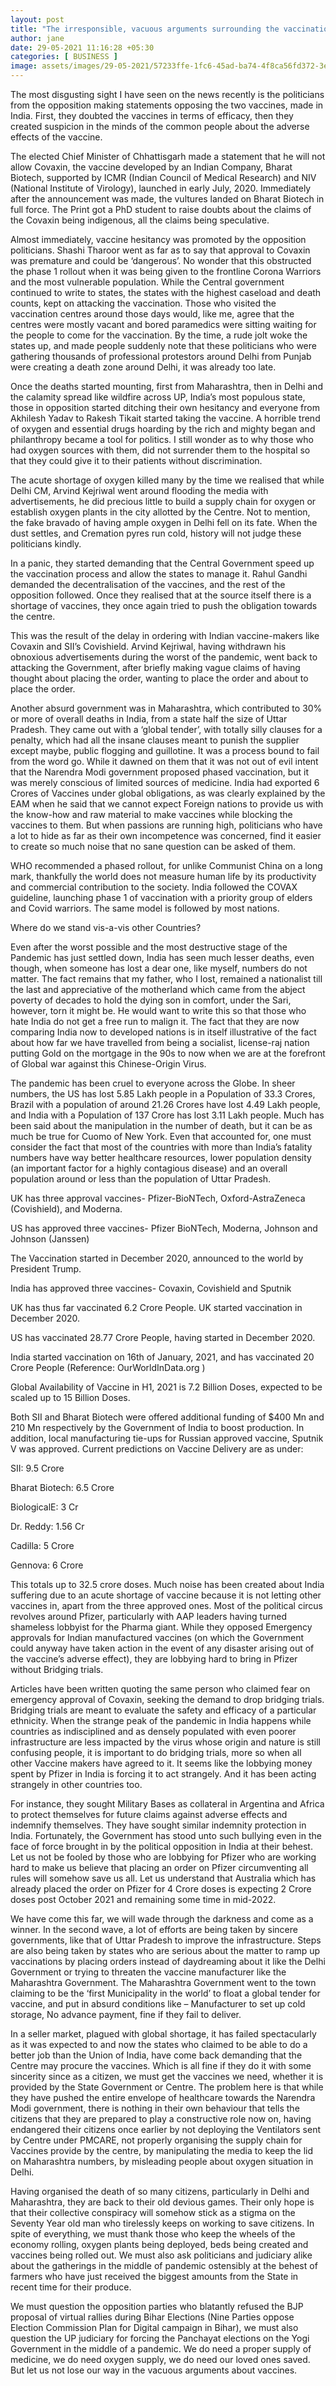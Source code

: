 ```yaml
---
layout: post
title: "The irresponsible, vacuous arguments surrounding the vaccination process and the malicious intent behind it"
author: jane 
date: 29-05-2021 11:16:28 +05:30 
categories: [ BUSINESS ] 
image: assets/images/29-05-2021/57233ffe-1fc6-45ad-ba74-4f8ca56fd372-3e919037f5ea.jpeg
---
```

The most disgusting sight I have seen on the news recently is the politicians from the opposition making statements opposing the two vaccines, made in India. First, they doubted the vaccines in terms of efficacy, then they created suspicion in the minds of the common people about the adverse effects of the vaccine.

The elected Chief Minister of Chhattisgarh made a statement that he will not allow Covaxin, the vaccine developed by an Indian Company, Bharat Biotech, supported by ICMR (Indian Council of Medical Research) and NIV (National Institute of Virology), launched in early July, 2020. Immediately after the announcement was made, the vultures landed on Bharat Biotech in full force. The Print got a PhD student to raise doubts about the claims of the Covaxin being indigenous, all the claims being speculative.

Almost immediately, vaccine hesitancy was promoted by the opposition politicians. Shashi Tharoor went as far as to say that approval to Covaxin was premature and could be ‘dangerous’. No wonder that this obstructed the phase 1 rollout when it was being given to the frontline Corona Warriors and the most vulnerable population. While the Central government continued to write to states, the states with the highest caseload and death counts, kept on attacking the vaccination. Those who visited the vaccination centres around those days would, like me, agree that the centres were mostly vacant and bored paramedics were sitting waiting for the people to come for the vaccination. By the time, a rude jolt woke the states up, and made people suddenly note that these politicians who were gathering thousands of professional protestors around Delhi from Punjab were creating a death zone around Delhi, it was already too late.

Once the deaths started mounting, first from Maharashtra, then in Delhi and the calamity spread like wildfire across UP, India’s most populous state, those in opposition started ditching their own hesitancy and everyone from Akhilesh Yadav to Rakesh Tikait started taking the vaccine. A horrible trend of oxygen and essential drugs hoarding by the rich and mighty began and philanthropy became a tool for politics. I still wonder as to why those who had oxygen sources with them, did not surrender them to the hospital so that they could give it to their patients without discrimination.

The acute shortage of oxygen killed many by the time we realised that while Delhi CM, Arvind Kejriwal went around flooding the media with advertisements, he did precious little to build a supply chain for oxygen or establish oxygen plants in the city allotted by the Centre. Not to mention, the fake bravado of having ample oxygen in Delhi fell on its fate. When the dust settles, and Cremation pyres run cold, history will not judge these politicians kindly.

In a panic, they started demanding that the Central Government speed up the vaccination process and allow the states to manage it. Rahul Gandhi demanded the decentralisation of the vaccines, and the rest of the opposition followed. Once they realised that at the source itself there is a shortage of vaccines, they once again tried to push the obligation towards the centre.

This was the result of the delay in ordering with Indian vaccine-makers like Covaxin and SII’s Covishield. Arvind Kejriwal, having withdrawn his obnoxious advertisements during the worst of the pandemic, went back to attacking the Government, after briefly making vague claims of having thought about placing the order, wanting to place the order and about to place the order.

Another absurd government was in Maharashtra, which contributed to 30% or more of overall deaths in India, from a state half the size of Uttar Pradesh. They came out with a ‘global tender’, with totally silly clauses for a penalty, which had all the insane clauses meant to punish the supplier except maybe, public flogging and guillotine. It was a process bound to fail from the word go. While it dawned on them that it was not out of evil intent that the Narendra Modi government proposed phased vaccination, but it was merely conscious of limited sources of medicine. India had exported 6 Crores of Vaccines under global obligations, as was clearly explained by the EAM when he said that we cannot expect Foreign nations to provide us with the know-how and raw material to make vaccines while blocking the vaccines to them. But when passions are running high, politicians who have a lot to hide as far as their own incompetence was concerned, find it easier to create so much noise that no sane question can be asked of them.

WHO recommended a phased rollout, for unlike Communist China on a long mark, thankfully the world does not measure human life by its productivity and commercial contribution to the society. India followed the COVAX guideline, launching phase 1 of vaccination with a priority group of elders and Covid warriors. The same model is followed by most nations.

Where do we stand vis-a-vis other Countries?

Even after the worst possible and the most destructive stage of the Pandemic has just settled down, India has seen much lesser deaths, even though, when someone has lost a dear one, like myself, numbers do not matter. The fact remains that my father, who I lost, remained a nationalist till the last and appreciative of the motherland which came from the abject poverty of decades to hold the dying son in comfort, under the Sari, however, torn it might be. He would want to write this so that those who hate India do not get a free run to malign it. The fact that they are now comparing India now to developed nations is in itself illustrative of the fact about how far we have travelled from being a socialist, license-raj nation putting Gold on the mortgage in the 90s to now when we are at the forefront of Global war against this Chinese-Origin Virus.

The pandemic has been cruel to everyone across the Globe. In sheer numbers, the US has lost 5.85 Lakh people in a Population of 33.3 Crores, Brazil with a population of around 21.26 Crores have lost 4.49 Lakh people, and India with a Population of 137 Crore has lost 3.11 Lakh people. Much has been said about the manipulation in the number of death, but it can be as much be true for Cuomo of New York. Even that accounted for, one must consider the fact that most of the countries with more than India’s fatality numbers have way better healthcare resources, lower population density (an important factor for a highly contagious disease) and an overall population around or less than the population of Uttar Pradesh.

UK has three approval vaccines- Pfizer-BioNTech, Oxford-AstraZeneca (Covishield), and Moderna.

US has approved three vaccines- Pfizer BioNTech, Moderna, Johnson and Johnson (Janssen)

The Vaccination started in December 2020, announced to the world by President Trump.

India has approved three vaccines- Covaxin, Covishield and Sputnik

UK has thus far vaccinated 6.2 Crore People. UK started vaccination in December 2020.

US has vaccinated 28.77 Crore People, having started in December 2020.

India started vaccination on 16th of January, 2021, and has vaccinated 20 Crore People (Reference: OurWorldInData.org )

Global Availability of Vaccine in H1, 2021 is 7.2 Billion Doses, expected to be scaled up to 15 Billion Doses.

Both SII and Bharat Biotech were offered additional funding of $400 Mn and 210 Mn respectively by the Government of India to boost production. In addition, local manufacturing tie-ups for Russian approved vaccine, Sputnik V was approved. Current predictions on Vaccine Delivery are as under:

SII: 9.5 Crore

Bharat Biotech: 6.5 Crore

BiologicalE: 3 Cr

Dr. Reddy: 1.56 Cr

Cadilla: 5 Crore

Gennova: 6 Crore

This totals up to 32.5 crore doses. Much noise has been created about India suffering due to an acute shortage of vaccine because it is not letting other vaccines in, apart from the three approved ones. Most of the political circus revolves around Pfizer, particularly with AAP leaders having turned shameless lobbyist for the Pharma giant. While they opposed Emergency approvals for Indian manufactured vaccines (on which the Government could anyway have taken action in the event of any disaster arising out of the vaccine’s adverse effect), they are lobbying hard to bring in Pfizer without Bridging trials.

Articles have been written quoting the same person who claimed fear on emergency approval of Covaxin, seeking the demand to drop bridging trials. Bridging trials are meant to evaluate the safety and efficacy of a particular ethnicity. When the strange peak of the pandemic in India happens while countries as indisciplined and as densely populated with even poorer infrastructure are less impacted by the virus whose origin and nature is still confusing people, it is important to do bridging trials, more so when all other Vaccine makers have agreed to it. It seems like the lobbying money spent by Pfizer in India is forcing it to act strangely. And it has been acting strangely in other countries too.

For instance, they sought Military Bases as collateral in Argentina and Africa to protect themselves for future claims against adverse effects and indemnify themselves. They have sought similar indemnity protection in India. Fortunately, the Government has stood unto such bullying even in the face of force brought in by the political opposition in India at their behest. Let us not be fooled by those who are lobbying for Pfizer who are working hard to make us believe that placing an order on Pfizer circumventing all rules will somehow save us all. Let us understand that Australia which has already placed the order on Pfizer for 4 Crore doses is expecting 2 Crore doses post October 2021 and remaining some time in mid-2022.

We have come this far, we will wade through the darkness and come as a winner. In the second wave, a lot of efforts are being taken by sincere governments, like that of Uttar Pradesh to improve the infrastructure. Steps are also being taken by states who are serious about the matter to ramp up vaccinations by placing orders instead of daydreaming about it like the Delhi Government or trying to threaten the vaccine manufacturer like the Maharashtra Government. The Maharashtra Government went to the town claiming to be the ‘first Municipality in the world’ to float a global tender for vaccine, and put in absurd conditions like – Manufacturer to set up cold storage, No advance payment, fine if they fail to deliver.

In a seller market, plagued with global shortage, it has failed spectacularly as it was expected to and now the states who claimed to be able to do a better job than the Union of India, have come back demanding that the Centre may procure the vaccines. Which is all fine if they do it with some sincerity since as a citizen, we must get the vaccines we need, whether it is provided by the State Government or Centre. The problem here is that while they have pushed the entire envelope of healthcare towards the Narendra Modi government, there is nothing in their own behaviour that tells the citizens that they are prepared to play a constructive role now on, having endangered their citizens once earlier by not deploying the Ventilators sent by Centre under PMCARE, not properly organising the supply chain for Vaccines provide by the centre, by manipulating the media to keep the lid on Maharashtra numbers, by misleading people about oxygen situation in Delhi.

Having organised the death of so many citizens, particularly in Delhi and Maharashtra, they are back to their old devious games. Their only hope is that their collective conspiracy will somehow stick as a stigma on the Seventy Year old man who tirelessly keeps on working to save citizens. In spite of everything, we must thank those who keep the wheels of the economy rolling, oxygen plants being deployed, beds being created and vaccines being rolled out. We must also ask politicians and judiciary alike about the gatherings in the middle of pandemic ostensibly at the behest of farmers who have just received the biggest amounts from the State in recent time for their produce.

We must question the opposition parties who blatantly refused the BJP proposal of virtual rallies during Bihar Elections (Nine Parties oppose Election Commission Plan for Digital campaign in Bihar), we must also question the UP judiciary for forcing the Panchayat elections on the Yogi Government in the middle of a pandemic. We do need a proper supply of medicine, we do need oxygen supply, we do need our loved ones saved. But let us not lose our way in the vacuous arguments about vaccines.